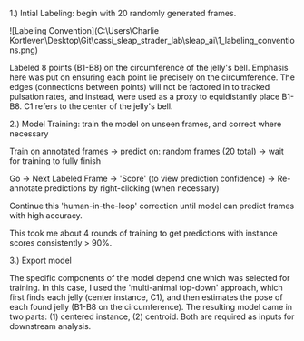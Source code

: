 1.) Intial Labeling: begin with 20 randomly generated frames.

![Labeling Convention](C:\Users\Charlie Kortleven\Desktop\Git\cassi_sleap_strader_lab\sleap_ai\1_labeling_conventions.png)

Labeled 8 points (B1-B8) on the circumference of the jelly's bell. Emphasis here was put on ensuring each point lie precisely on the circumference. The edges (connections between points) will not be factored in to tracked pulsation rates, and instead, were used as a proxy to equidistantly place B1-B8. C1 refers to the center of the jelly's bell.

2.) Model Training: train the model on unseen frames, and correct where necessary

Train on annotated frames -> predict on: random frames (20 total) -> wait for training to fully finish

Go -> Next Labeled Frame -> 'Score' (to view prediction confidence) -> Re-annotate predictions by right-clicking (when necessary)

Continue this 'human-in-the-loop' correction until model can predict frames with high accuracy. 

This took me about 4 rounds of training to get predictions with instance scores consistently > 90%.

3.) Export model 

The specific components of the model depend one which was selected for training. In this case, I used the 'multi-animal top-down' approach, which first finds each jelly (center instance, C1), and then estimates the pose of each found jelly (B1-B8 on the circumference). The resulting model came in two parts: (1) centered instance, (2) centroid. Both are required as inputs for downstream analysis. 
